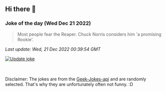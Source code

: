 ## Hi there 👋

### Joke of the day (Wed Dec 21 2022)
<!-- joke -->
>Most people fear the Reaper. Chuck Norris considers him 'a promising Rookie'.
<!-- /joke -->

*Last update: Wed, 21 Dec 2022 00:39:54 GMT*

[![Update joke](https://github.com/nclskfm/nclskfm/actions/workflows/joke.yml/badge.svg)](https://github.com/nclskfm/nclskfm/actions/workflows/joke.yml)

<br><br>
Disclaimer: The jokes are from the [Geek-Jokes-api](https://github.com/sameerkumar18/geek-joke-api) and are randomly selected. That's why they are unfortunately often not funny. :D
